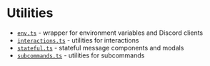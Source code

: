 # Utilities

- [`env.ts`](./env.ts) - wrapper for environment variables and Discord clients
- [`interactions.ts`](./interactions.ts) - utilities for interactions
- [`stateful.ts`](./stateful.ts) - stateful message components and modals
- [`subcommands.ts`](./subcommands.ts) - utilities for subcommands
